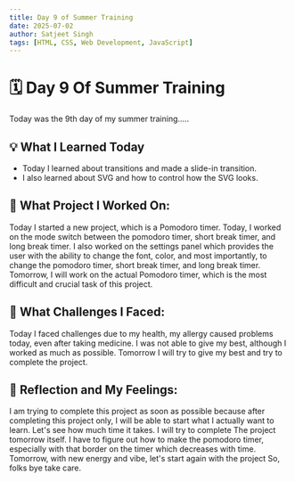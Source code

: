 ```yaml
---
title: Day 9 of Summer Training
date: 2025-07-02
author: Satjeet Singh
tags: [HTML, CSS, Web Development, JavaScript]
---
```


# 🗓️ Day 9 Of Summer Training
Today was the 9th day of my summer training.....

## 💡 What I Learned Today
- Today I learned about transitions and made a slide-in transition.
- I also learned about SVG and how to control how the SVG looks.

## 📝 What Project I Worked On:
Today I started a new project, which is a Pomodoro timer. Today, I worked on the mode switch between the pomodoro timer, short break timer, and long break timer. I also worked on the settings panel
which provides the user with the ability to change the font, color, and most importantly, to change the pomodoro timer, short break timer, and long break timer. Tomorrow, I will work on the actual Pomodoro timer, which
is the most difficult and crucial task of this project.

## 🎯 What Challenges I Faced:
Today I faced challenges due to my health, my allergy caused problems today, even after taking medicine. I was not able to give my best, although I worked as much as possible. Tomorrow I will try to give my 
best and try to complete the project.

## 💭 Reflection and My Feelings:
I am trying to complete this project as soon as possible because after completing this project only, I will be able to start what I actually want to learn. Let's see how much time it takes. I will try to complete
The project tomorrow itself. I have to figure out how to make the pomodoro timer, especially with that border on the timer which decreases with time. Tomorrow, with new energy and vibe, let's start again with the project
So, folks bye take care.
